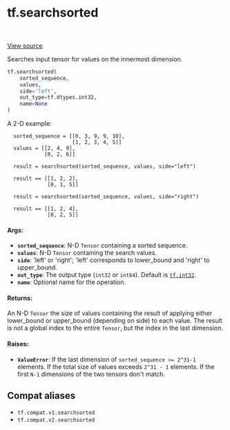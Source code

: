 <div itemscope itemtype="http://developers.google.com/ReferenceObject">
<meta itemprop="name" content="tf.searchsorted" />
<meta itemprop="path" content="Stable" />
</div>

# tf.searchsorted

<!-- Insert buttons and diff -->

<table class="tfo-notebook-buttons tfo-api" align="left">
</table>

<a target="_blank" href="/code/stable/tensorflow/python/ops/array_ops.py">View source</a>



Searches input tensor for values on the innermost dimension.

``` python
tf.searchsorted(
    sorted_sequence,
    values,
    side='left',
    out_type=tf.dtypes.int32,
    name=None
)
```



<!-- Placeholder for "Used in" -->

A 2-D example:

```
  sorted_sequence = [[0, 3, 9, 9, 10],
                     [1, 2, 3, 4, 5]]
  values = [[2, 4, 9],
            [0, 2, 6]]

  result = searchsorted(sorted_sequence, values, side="left")

  result == [[1, 2, 2],
             [0, 1, 5]]

  result = searchsorted(sorted_sequence, values, side="right")

  result == [[1, 2, 4],
             [0, 2, 5]]
```

#### Args:


* <b>`sorted_sequence`</b>: N-D `Tensor` containing a sorted sequence.
* <b>`values`</b>: N-D `Tensor` containing the search values.
* <b>`side`</b>: 'left' or 'right'; 'left' corresponds to lower_bound and 'right' to
  upper_bound.
* <b>`out_type`</b>: The output type (`int32` or `int64`).  Default is <a href="../tf.md#int32"><code>tf.int32</code></a>.
* <b>`name`</b>: Optional name for the operation.


#### Returns:

An N-D `Tensor` the size of values containing the result of applying either
lower_bound or upper_bound (depending on side) to each value.  The result
is not a global index to the entire `Tensor`, but the index in the last
dimension.



#### Raises:


* <b>`ValueError`</b>: If the last dimension of `sorted_sequence >= 2^31-1` elements.
            If the total size of values exceeds `2^31 - 1` elements.
            If the first `N-1` dimensions of the two tensors don't match.

## Compat aliases

* `tf.compat.v1.searchsorted`
* `tf.compat.v2.searchsorted`

